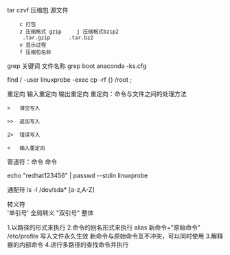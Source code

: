 tar czvf 压缩包 源文件

        c 打包
        z 压缩格式 gzip 	j 压缩格式bzip2
         .tar.gzip 		.tar.bz2
        v 显示过程 
        f 压缩包名称

grep 关键词 文件名称
grep boot anaconda -ks.cfg

find / -user linuxprobe -exec cp -rf {} /root \;

重定向 输入重定向 输出重定向
重定向：命令与文件之间的处理方法

    >	清空写入

    >>	追加写入

    2>	错误写入

    <	输入重定向

管道符：命令 命令

echo "redhat123456" | passwd --stdin linuxprobe

通配符
ls -l /dev/sda*
[a-z,A-Z]

转义符
\
'单引号'	全局转义
"双引号" 整体

1.以路径的形式来执行
2.命令的别名形式来执行
alias 新命令="原始命令"
/etc/profile 写入文件永久生效
新命令与原始命令互不冲突，可以同时使用
3.解释器的内部命令
4.进行多路径的查找命令并执行













